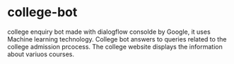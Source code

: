 # college-bot


college enquiry bot made with dialogflow consolde by Google, it uses Machine learning technology. College bot answers to queries related to the college admission prcocess.
The college website displays the information about variuos courses.
